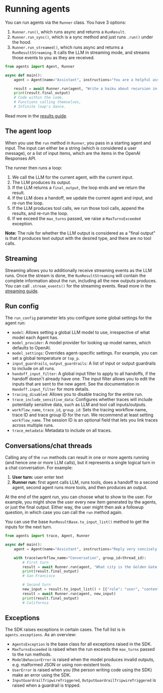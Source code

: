 # Running agents

You can run agents via the `Runner` class. You have 3 options:

1.  `Runner.run()`, which runs async and returns a `RunResult`.
2.  `Runner.run_sync()`, which is a sync method and just runs `.run()` under the hood.
3.  `Runner.run_streamed()`, which runs async and returns a `RunResultStreaming`. It calls the LLM in streaming mode, and streams those events to you as they are received.

```python
from agents import Agent, Runner

async def main():
    agent = Agent(name="Assistant", instructions="You are a helpful assistant")

    result = await Runner.run(agent, "Write a haiku about recursion in programming.")
    print(result.final_output)
    # Code within the code,
    # Functions calling themselves,
    # Infinite loop's dance.
```

Read more in the [results guide](./results.md).

## The agent loop

When you use the `run` method in `Runner`, you pass in a starting agent and input. The input can either be a string (which is considered a user message), or a list of input items, which are the items in the OpenAI Responses API.

The runner then runs a loop:

1.  We call the LLM for the current agent, with the current input.
2.  The LLM produces its output.
3.  If the LLM returns a `final_output`, the loop ends and we return the result.
4.  If the LLM does a handoff, we update the current agent and input, and re-run the loop.
5.  If the LLM produces tool calls, we run those tool calls, append the results, and re-run the loop.
6.  If we exceed the `max_turns` passed, we raise a `MaxTurnsExceeded` exception.

**Note:** The rule for whether the LLM output is considered as a "final output" is that it produces text output with the desired type, and there are no tool calls.

## Streaming

Streaming allows you to additionally receive streaming events as the LLM runs. Once the stream is done, the `RunResultStreaming` will contain the complete information about the run, including all the new outputs produces. You can call `.stream_events()` for the streaming events. Read more in the [streaming guide](./streaming.md).

## Run config

The `run_config` parameter lets you configure some global settings for the agent run:

*   `model`: Allows setting a global LLM model to use, irrespective of what model each Agent has.
*   `model_provider`: A model provider for looking up model names, which defaults to OpenAI.
*   `model_settings`: Overrides agent-specific settings. For example, you can set a global temperature or `top_p`.
*   `input_guardrails`, `output_guardrails`: A list of input or output guardrails to include on all runs.
*   `handoff_input_filter`: A global input filter to apply to all handoffs, if the handoff doesn't already have one. The input filter allows you to edit the inputs that are sent to the new agent. See the documentation in `Handoff.input_filter` for more details.
*   `tracing_disabled`: Allows you to disable tracing for the entire run.
*   `trace_include_sensitive_data`: Configures whether traces will include potentially sensitive data, such as LLM and tool call inputs/outputs.
*   `workflow_name`, `trace_id`, `group_id`: Sets the tracing workflow name, trace ID and trace group ID for the run. We recommend at least setting `workflow_name`. The session ID is an optional field that lets you link traces across multiple runs.
*   `trace_metadata`: Metadata to include on all traces.

## Conversations/chat threads

Calling any of the `run` methods can result in one or more agents running (and hence one or more LLM calls), but it represents a single logical turn in a chat conversation. For example:

1.  **User turn:** user enter text
2.  **Runner run:** first agent calls LLM, runs tools, does a handoff to a second agent, second agent runs more tools, and then produces an output.

At the end of the agent run, you can choose what to show to the user. For example, you might show the user every new item generated by the agents, or just the final output. Either way, the user might then ask a followup question, in which case you can call the `run` method again.

You can use the base `RunResultBase.to_input_list()` method to get the inputs for the next turn.

```python
from agents import trace, Agent, Runner

async def main():
    agent = Agent(name="Assistant", instructions="Reply very concisely.")

    with trace(workflow_name="Conversation", group_id=thread_id):
        # First turn
        result = await Runner.run(agent, "What city is the Golden Gate Bridge in?")
        print(result.final_output)
        # San Francisco

        # Second turn
        new_input = result.to_input_list() + [{"role": "user", "content": "What state is it in?"}]
        result = await Runner.run(agent, new_input)
        print(result.final_output)
        # California
```

## Exceptions

The SDK raises exceptions in certain cases. The full list is in `agents.exceptions`. As an overview:

*   `AgentsException` is the base class for all exceptions raised in the SDK.
*   `MaxTurnsExceeded` is raised when the run exceeds the `max_turns` passed to the run methods.
*   `ModelBehaviorError` is raised when the model produces invalid outputs, e.g. malformed JSON or using non-existent tools.
*   `UserError` is raised when you (the person writing code using the SDK) make an error using the SDK.
*   `InputGuardrailTripwireTriggered`, `OutputGuardrailTripwireTriggered` is raised when a guardrail is tripped. 
